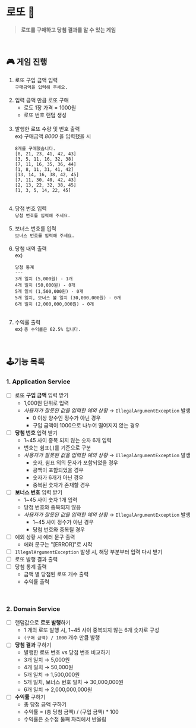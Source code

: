 # 로또 🎱
> **로또를 구매하고 당첨 결과를 알 수 있는 게임**
<br/>

## 🎮 게임 진행

1. 로또 구입 금액 입력  
    `구매금액을 입력해 주세요.`
    <br/><br/>
2. 입력 금액 만큼 로또 구매
   - 로도 1장 가격 = 1000원
   - 로또 번호 랜덤 생성
   <br/><br/>
3. 발행한 로또 수량 및 번호 출력  
    ex) 구매금액 _8000_ 을 입력했을 시  
    ```text
    8개를 구매했습니다.
   [8, 21, 23, 41, 42, 43]
   [3, 5, 11, 16, 32, 38]
   [7, 11, 16, 35, 36, 44]
   [1, 8, 11, 31, 41, 42]
   [13, 14, 16, 38, 42, 45]
   [7, 11, 30, 40, 42, 43]
   [2, 13, 22, 32, 38, 45]
   [1, 3, 5, 14, 22, 45]
    ```
   <br/>
4. 당첨 번호 입력  
    `당첨 번호를 입력해 주세요.`
    <br/><br/>
5. 보너스 번호를 입력  
    `보너스 번호를 입력해 주세요.`
    <br/><br/>
6. 당첨 내역 출력  
    ex)  
    ```text
    당첨 통계
   ---
   3개 일치 (5,000원) - 1개
   4개 일치 (50,000원) - 0개
   5개 일치 (1,500,000원) - 0개
   5개 일치, 보너스 볼 일치 (30,000,000원) - 0개
   6개 일치 (2,000,000,000원) - 0개
    ```
   <br/>
7. 수익률 출력  
    ex) `총 수익률은 62.5% 입니다.`  
<br/><br/>

## 🕹기능 목록

### 1. Application Service

- [ ] 로또 **구입 금액** 입력 받기
  - 1,000원 단위로 입력
  - _사용자가 잘못된 값을 입력한 예외 상황_ → `IllegalArgumentException` 발생  
    - 0 이상 양수인 정수가 아닌 경우
    - 구입 금액이 1000으로 나누어 떨어지지 않는 경우
- [ ] **당첨 번호** 입력 받기
  - 1~45 사이 중복 되지 않는 숫자 6개 입력
  - 번호는 쉼표(,)를 기준으로 구분
  - _사용자가 잘못된 값을 입력한 예외 상황_ → `IllegalArgumentException` 발생  
    - 숫자, 쉼표 외의 문자가 포함되었을 경우
    - 공백이 포함되었을 경우
    - 숫자가 6개가 아닌 경우
    - 중복된 숫자가 존재할 경우
- [ ] **보너스 번호** 입력 받기
  - 1~45 사이 숫자 1개 입력  
  - 당첨 번호와 중복되지 않음
  - _사용자가 잘못된 값을 입력한 예외 상황_ → `IllegalArgumentException` 발생  
    - 1~45 사이 정수가 아닌 경우
    - 당첨 번호와 중복될 경우
- [ ] 예외 상황 시 에러 문구 출력
  - 에러 문구는 "[ERROR]"로 시작
- [ ] `IllegalArgumentException` 발생 시, 해당 부분부터 입력 다시 받기
- [ ] 로또 발행 결과 출력
- [ ] 당첨 통계 출력
  - 금액 별 당첨된 로또 개수 출력
  - 수익률 출력
<br/>

### 2. Domain Service

-[ ] 랜덤값으로 **로또 발행**하기
  - 1 개의 로또 발행 시, 1~45 사이 중복되지 않는 6개 숫자로 구성
  - `(구매 금액) / 1000` 개수 만큼 발행
- [ ] **당첨 결과** 구하기
  - 발행한 로또 번호 vs 당첨 번호 비교하기
  - 3개 일치 → 5,000원
  - 4개 일치 → 50,000원
  - 5개 일치 → 1,500,000원
  - 5개 일치, 보너스 번호 일치 → 30,000,000원
  - 6개 일치 → 2,000,000,000원
- [ ] **수익률** 구하기
  - 총 당첨 금액 구하기
  - 수익률 = (총 당첨 금액) / (구입 금액) * 100
  - 수익률은 소수점 둘째 자리에서 반올림
